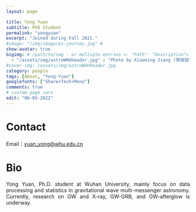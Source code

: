 ```yaml
---
layout: page

title: Yong Yuan
subtitle: PhD Student
permalink: "yongyuan"
excerpt: "Joined during Fall 2021."
#image: "/img/image/ps-journey.jpg" # 
show-avatar: true
bigimg:	# /path/to/img - or multiple entries <- "Path": "Description">
  - "/assets/img/astroWHUheader.jpg" : "Photo by Xiaoming Jiang (蒋效铭"
#cover-img: /assets/img/astroWHUheader.jpg
category: people
tags: [About, "Yong-Yuan"]
googlefonts: ["Share+Tech+Mono"]
comments: true
# custom page vars
edit: "06-05-2022"
---
```


<style>
body {
text-align: justify}
</style>

# Contact
Email：yuan_yong@whu.edu.cn

# Bio

Yong Yuan, Ph.D. student at Wuhan University, mainly focus on data processing and statistics in gravitational wave multi-messenger astronomy. Currently, research on GW and X-ray, GW-GRB, and GW-afterglow is underway.
